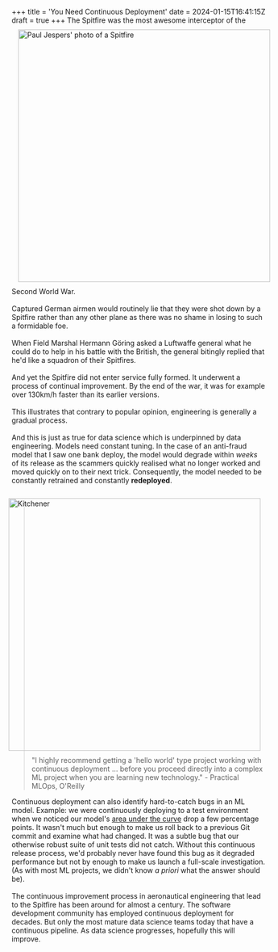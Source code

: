 +++
title = 'You Need Continuous Deployment'
date = 2024-01-15T16:41:15Z
draft = true
+++
<img style="float: left; padding: 10px 10px 10px 13px" src="/img/blog/spitfire.jpg"  width="500" title="Spitfire" alt="Paul Jespers' photo of a Spitfire" >
The Spitfire was the most awesome interceptor of the Second World War. 
<br/>
<br/>
Captured German airmen would routinely lie that they were shot down by a Spitfire rather than any other plane as there was no shame in losing to such a formidable foe. 
<br/>
<br/>
When Field Marshal Hermann Göring asked a Luftwaffe general what he could do to help in his battle with the British, the general bitingly replied that he'd like a squadron of their Spitfires.
<br/>
<br/>
And yet the Spitfire did not enter service fully formed. It underwent a process of continual improvement. By the end of the war, it was for example over 130km/h faster than its earlier versions.
<br/>
<br/>
This illustrates that contrary to popular opinion, engineering is generally a gradual process. 
<br/>
<br/>
And this is just as true for data science which is underpinned by data engineering. Models need constant tuning. In the case of an anti-fraud model that I saw one bank deploy, the model would degrade within <i>weeks</i> of its release as the scammers quickly realised what no longer worked and moved quickly on to their next trick. Consequently, the model needed to be constantly retrained and constantly <b>redeployed</b>.
<br/>
<br/>
<img style="float: right; padding: 10px 10px 10px 13px" src="/img/blog/you_need_continuous_deployment.jpg"  width="500" title="Kitchener" alt="Kitchener" >
<blockquote>
"I highly recommend getting a 'hello world' type project working with continuous deployment ... before you proceed directly into a complex ML project when you are learning new technology." - Practical  MLOps, O'Reilly
</blockquote>
Continuous deployment can also identify hard-to-catch bugs in an ML model. Example: we were continuously deploying to a test environment when we noticed our model's <a href="https://en.wikipedia.org/wiki/Receiver_operating_characteristic#Area_under_the_curve">area under the curve</a> drop a few percentage points. It wasn't much but enough to make us roll back to a previous Git commit and examine what had changed. It was a subtle bug that our otherwise robust suite of unit tests did not catch. Without this continuous release process, we'd probably never have found this bug as it degraded performance but not by enough to make us launch a full-scale investigation. (As with most ML projects, we didn't know <i>a priori</i> what the answer should be).
<br/>
<br/>
The continuous improvement process in aeronautical engineering that lead to the Spitfire has been around for almost a century.
The software development community has employed continuous deployment for decades. 
But only the most mature data science teams today that have a continuous pipeline. 
As data science progresses, hopefully this will improve.
